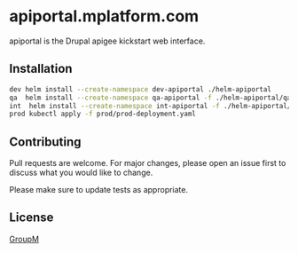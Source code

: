 # apiportal.mplatform.com

apiportal is the Drupal apigee kickstart web interface.

## Installation

```bash
dev helm install --create-namespace dev-apiportal ./helm-apiportal
qa  helm install --create-namespace qa-apiportal -f ./helm-apiportal/qa-values.yaml ./helm-apiportal
int  helm install --create-namespace int-apiportal -f ./helm-apiportal/int-values.yaml ./helm-apiportal
prod kubectl apply -f prod/prod-deployment.yaml
```


## Contributing
Pull requests are welcome. For major changes, please open an issue first to discuss what you would like to change.

Please make sure to update tests as appropriate.

## License
[GroupM](https://www.groupm.com)